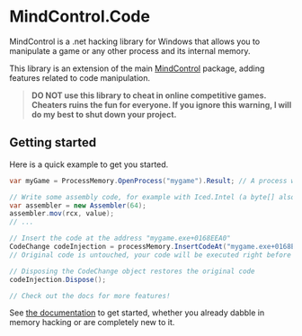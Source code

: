 ﻿# MindControl.Code

MindControl is a .net hacking library for Windows that allows you to manipulate a game or any other process and its internal memory.

This library is an extension of the main [MindControl](https://www.nuget.org/packages/MindControl) package, adding features related to code manipulation.

> **DO NOT use this library to cheat in online competitive games. Cheaters ruins the fun for everyone. If you ignore this warning, I will do my best to shut down your project.**

## Getting started

Here is a quick example to get you started.

```csharp
var myGame = ProcessMemory.OpenProcess("mygame").Result; // A process with this name must be running

// Write some assembly code, for example with Iced.Intel (a byte[] also works)
var assembler = new Assembler(64);
assembler.mov(rcx, value);
// ...

// Insert the code at the address "mygame.exe+0168EEA0"
CodeChange codeInjection = processMemory.InsertCodeAt("mygame.exe+0168EEA0", assembler).Value;
// Original code is untouched, your code will be executed right before the instruction at that address (through a hook).

// Disposing the CodeChange object restores the original code
codeInjection.Dispose();

// Check out the docs for more features!
```

See [the documentation](https://doublevil.github.io/mind-control/guide/introduction.html) to get started, whether you already dabble in memory hacking or are completely new to it.